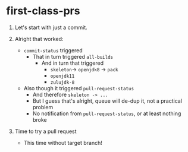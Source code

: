 # first-class-prs

1. Let's start with just a commit.

2. Alright that worked:
   * `commit-status` triggered
     * That in turn triggered `all-builds`
       * And in turn that triggered
         * `skeleton`-> `openjdk8` -> `pack`
         * `openjdk11`
         * `zulujdk-8`
   * Also though it triggered `pull-request-status`
     * And therefore `skeleton -> ...`
     * But I guess that's alright, queue will de-dup it, not a practical problem
     * No notification from `pull-request-status`, or at least nothing broke

3. Time to try a pull request
   * This time without target branch!
   
